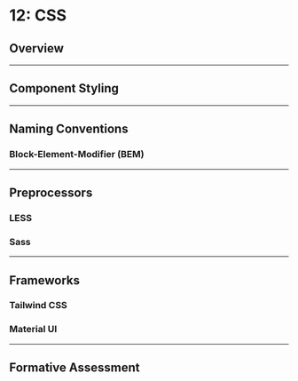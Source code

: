 # 12: CSS

## Overview

---

## Component Styling

---

## Naming Conventions

### Block-Element-Modifier (BEM)

---

## Preprocessors

### LESS

### Sass

---

## Frameworks

### Tailwind CSS

### Material UI

---

## Formative Assessment